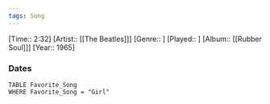```yaml
---
tags: Song  
---
```

[Time:: 2:32]
[Artist:: [[The Beatles]]]
[Genre:: ]
[Played:: ]
[Album:: [[Rubber Soul]]]
[Year:: 1965]
### Dates
````dataview
TABLE Favorite_Song
WHERE Favorite_Song = "Girl"
````